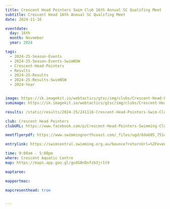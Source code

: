 ```yaml
---
title: Crescent Head Pointers Swim Club 16th Annual SC Qualifing Meet
subtitle: Crescent Head 16th Annual SC Qualifing Meet
date: 2024-11-16

eventdate:
  day: 16th
  month: November
  year: 2024

tags:
  - 2024-25-Season-Events
  - 2024-25-Season-Events-SwimNSW
  - Crescent-Head-Pointers
  - Results
  - 2024-25-Results
  - 2024-25-Results-SwimNSW
  - 2024-Year


image: https://ik.imagekit.io/webtactics/gtsc/img/clubs/Crescent-Head-Pointers-600x400.jpg
sumimage: https://ik.imagekit.io/webtactics/gtsc/img/clubs/Crescent-Head-Pointers-400x600.jpg

results: /static/results/2024-25/241116-Crescent-Head-Pointers-Swim-Club-16th-Annual-SC-Qualifing-Meet-results.pdf

club: Crescent Head Pointers
clubURL: https://www.facebook.com/p/Crescent-Head-Pointers-Swimming-Club-100031252717475/

meetflyerpdf: https://www.swimmingnorthcoast.com/_files/ugd/8dab05_751c106be8444afeadb6bed7c6788c5b.pdf

entrylink: https://swimcentral.swimming.org.au/bounce?returnUrl=%2Fevents%2Fc6295dd2-3576-ef11-a670-0022489771e1%2Fdetail

time: 9:00am - 5:00pm
where: Crescent Aquatic Centre
map: https://maps.app.goo.gl/go4SBnDnfzb3jr1t9

maptaree:

mapportmac:

mapcresenthead: true


---
```



